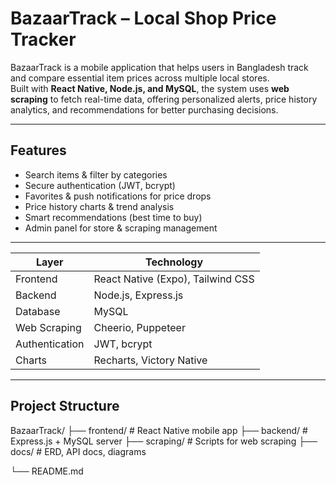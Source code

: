 ﻿#  BazaarTrack – Local Shop Price Tracker

BazaarTrack is a mobile application that helps users in Bangladesh track and compare essential item prices across multiple local stores.  
Built with **React Native, Node.js, and MySQL**, the system uses **web scraping** to fetch real-time data, offering personalized alerts, price history analytics, and recommendations for better purchasing decisions.

---

##  Features
-  Search items & filter by categories  
-  Secure authentication (JWT, bcrypt)  
-  Favorites & push notifications for price drops  
-  Price history charts & trend analysis  
-  Smart recommendations (best time to buy)  
-  Admin panel for store & scraping management  

---

| Layer          | Technology                        |
| -------------- | --------------------------------- |
| Frontend       | React Native (Expo), Tailwind CSS |
| Backend        | Node.js, Express.js               |
| Database       | MySQL                             |
| Web Scraping   | Cheerio, Puppeteer                |
| Authentication | JWT, bcrypt                       |
| Charts         | Recharts, Victory Native          |


---

## Project Structure

BazaarTrack/
├── frontend/ # React Native mobile app
├── backend/ # Express.js + MySQL server
├── scraping/ # Scripts for web scraping
├── docs/ # ERD, API docs, diagrams

└── README.md

